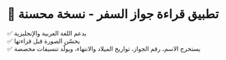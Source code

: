 # 🛂 تطبيق قراءة جواز السفر - نسخة محسنة

✅ يدعم اللغة العربية والإنجليزية  
✅ يحسّن الصورة قبل قراءتها  
✅ يستخرج الاسم، رقم الجواز، تواريخ الميلاد والانتهاء، ويولّد تنسيقات مخصصة  
